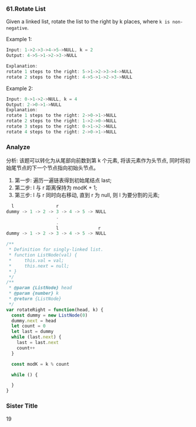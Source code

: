 ### 61.Rotate List

Given a linked list, rotate the list to the right by k places, where `k is non-negative`.

Example 1:

```js
Input: 1->2->3->4->5->NULL, k = 2
Output: 4->5->1->2->3->NULL

Explanation:
rotate 1 steps to the right: 5->1->2->3->4->NULL
rotate 2 steps to the right: 4->5->1->2->3->NULL
```

Example 2:

```js
Input: 0->1->2->NULL, k = 4
Output: 2->0->1->NULL
Explanation:
rotate 1 steps to the right: 2->0->1->NULL
rotate 2 steps to the right: 1->2->0->NULL
rotate 3 steps to the right: 0->1->2->NULL
rotate 4 steps to the right: 2->0->1->NULL
```

### Analyze

分析: 该题可以转化为从尾部向前数到第 k 个元素, 将该元素作为头节点, 同时将初始尾节点的下一个节点指向初始头节点。

1. 第一步: 遍历一遍链表得到初始尾结点 last;
2. 第二步: l 与 r 距离保持为 modK + 1;
3. 第三步: l 与 r 同时向右移动, 直到 r 为 null, 则 l 为要分割的元素;

```js
  l                r
dummy -> 1 -> 2 -> 3 -> 4 -> 5 -> NULL
                   .
                   .
                   l               r
dummy -> 1 -> 2 -> 3 -> 4 -> 5 -> NULL
```

```js
/**
 * Definition for singly-linked list.
 * function ListNode(val) {
 *     this.val = val;
 *     this.next = null;
 * }
 */
/**
 * @param {ListNode} head
 * @param {number} k
 * @return {ListNode}
 */
var rotateRight = function(head, k) {
  const dummy = new ListNode(0)
  dummy.next = head
  let count = 0
  let last = dummy
  while (last.next) {
    last = last.next
    count++
  }

  const modK = k % count

  while () {

  }
}
```

### Sister Title

19